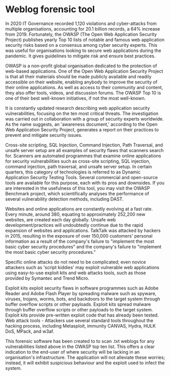 # Weblog forensic tool
In 2020 IT Governance recorded 1,120 violations and cyber-attacks from multiple organisations, accounting for 20.1 billion records, a 64% increase from 2019. Fortunately, the OWASP (The Open Web Application Security Project) publishes yearly Top 10 lists of notable and famous web application security risks based on a consensus among cyber security experts. This was useful for organisations looking to secure web applications during the pandemic. It gives guidelines to mitigate risk and ensure best practices.  

OWASP is a non-profit global organisation dedicated to the protection of web-based applications. One of the Open Web Application Security Project is that all their materials should be made publicly available and readily accessible on their website, enabling anybody to improve the security of their online applications. As well as access to their community and content, they also offer tools, videos, and discussion forums. The OWASP Top 10 is one of their best well-known initiatives, if not the most well-known.

It is constantly updated research describing web application security vulnerabilities, focusing on the ten most critical threats. The investigation was carried out in collaboration with a group of security experts worldwide. As the name suggests, an 'awareness document,' according to the Open Web Application Security Project, generates a report on their practices to prevent and mitigate security issues.

Cross-site scripting, SQL Injection, Command Injection, Path Traversal, and unsafe server setup are all examples of security flaws that scanners search for. Scanners are automated programmes that examine online applications for security vulnerabilities such as cross-site scripting, SQL injection, command injection, path traversal, and unsafe server setup. In certain quarters, this category of technologies is referred to as Dynamic Application Security Testing Tools. Several commercial and open-source tools are available for this purpose, each with its pros and downsides. If you are interested in the usefulness of this tool, you may visit the OWASP Benchmark project, which scientifically analyses the performance of several vulnerability detection methods, including DAST.

Websites and online applications are constantly evolving at a fast rate. Every minute, around 380, equating to approximately 252,200 new websites, are created each day globally. Unsafe web development/practices will undoubtedly continue due to the rapid expansion of websites and applications. TalkTalk was attacked by hackers in 2015, resulting in the exposure of over 150,000 customers' personal information as a result of the company's failure to "implement the most basic cyber security procedures" and the company's failure to "implement the most basic cyber security procedures."

Specific online attacks do not need to be complicated; even novice attackers such as 'script kiddies' may exploit vulnerable web applications using easy-to-use exploit kits and web attacks tools, such as those provided by Symantec and Trend Micro.

Exploit kits exploit security flaws in software programmes such as Adobe Reader and Adobe Flash Player by spreading malware such as spyware, viruses, trojans, worms, bots, and backdoors to the target system through buffer overflow scripts or other payloads. Exploit kits spread malware through buffer overflow scripts or other payloads to the target system. Exploit kits provide pre-written exploit code that has already been tested. Web attack tools - Attackers use several standard tools throughout the hacking process, including Metasploit, immunity CANVAS, Hydra, HULK DoS, MPack, and w3af.

This forensic software has been created to to scan .txt weblogs for any vulnerabilities listed above in the OWASP top ten list. This offers a clear indication to the end-user of where security will be lacking in an organisation's infrastructure. The application will not alleviate these worries; instead, it will exhibit suspicious behaviour and the exploit used to infect the system.